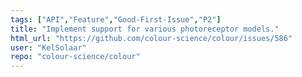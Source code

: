 ```yaml
---
tags: ["API","Feature","Good-First-Issue","P2"]
title: "Implement support for various photoreceptor models."
html_url: "https://github.com/colour-science/colour/issues/586"
user: "KelSolaar"
repo: "colour-science/colour"
---
```


